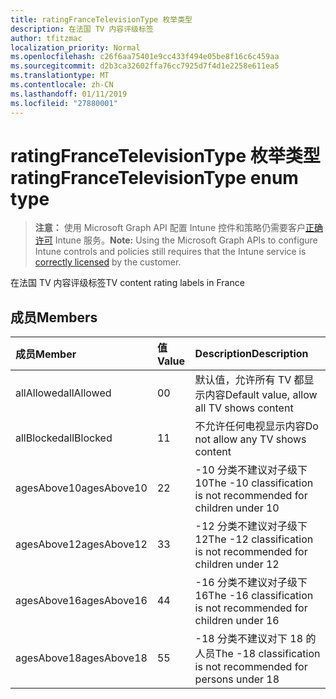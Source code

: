 ```yaml
---
title: ratingFranceTelevisionType 枚举类型
description: 在法国 TV 内容评级标签
author: tfitzmac
localization_priority: Normal
ms.openlocfilehash: c26f6aa75401e9cc433f494e05be8f16c6c459aa
ms.sourcegitcommit: d2b3ca32602ffa76cc7925d7f4d1e2258e611ea5
ms.translationtype: MT
ms.contentlocale: zh-CN
ms.lasthandoff: 01/11/2019
ms.locfileid: "27880001"
---
```

# <a name="ratingfrancetelevisiontype-enum-type"></a><span data-ttu-id="47da3-103">ratingFranceTelevisionType 枚举类型</span><span class="sxs-lookup"><span data-stu-id="47da3-103">ratingFranceTelevisionType enum type</span></span>

> <span data-ttu-id="47da3-104">**注意：** 使用 Microsoft Graph API 配置 Intune 控件和策略仍需要客户[正确许可](https://go.microsoft.com/fwlink/?linkid=839381) Intune 服务。</span><span class="sxs-lookup"><span data-stu-id="47da3-104">**Note:** Using the Microsoft Graph APIs to configure Intune controls and policies still requires that the Intune service is [correctly licensed](https://go.microsoft.com/fwlink/?linkid=839381) by the customer.</span></span>

<span data-ttu-id="47da3-105">在法国 TV 内容评级标签</span><span class="sxs-lookup"><span data-stu-id="47da3-105">TV content rating labels in France</span></span>
## <a name="members"></a><span data-ttu-id="47da3-106">成员</span><span class="sxs-lookup"><span data-stu-id="47da3-106">Members</span></span>
|<span data-ttu-id="47da3-107">成员</span><span class="sxs-lookup"><span data-stu-id="47da3-107">Member</span></span>|<span data-ttu-id="47da3-108">值</span><span class="sxs-lookup"><span data-stu-id="47da3-108">Value</span></span>|<span data-ttu-id="47da3-109">Description</span><span class="sxs-lookup"><span data-stu-id="47da3-109">Description</span></span>|
|:---|:---|:---|
|<span data-ttu-id="47da3-110">allAllowed</span><span class="sxs-lookup"><span data-stu-id="47da3-110">allAllowed</span></span>|<span data-ttu-id="47da3-111">0</span><span class="sxs-lookup"><span data-stu-id="47da3-111">0</span></span>|<span data-ttu-id="47da3-112">默认值，允许所有 TV 都显示内容</span><span class="sxs-lookup"><span data-stu-id="47da3-112">Default value, allow all TV shows content</span></span>|
|<span data-ttu-id="47da3-113">allBlocked</span><span class="sxs-lookup"><span data-stu-id="47da3-113">allBlocked</span></span>|<span data-ttu-id="47da3-114">1</span><span class="sxs-lookup"><span data-stu-id="47da3-114">1</span></span>|<span data-ttu-id="47da3-115">不允许任何电视显示内容</span><span class="sxs-lookup"><span data-stu-id="47da3-115">Do not allow any TV shows content</span></span>|
|<span data-ttu-id="47da3-116">agesAbove10</span><span class="sxs-lookup"><span data-stu-id="47da3-116">agesAbove10</span></span>|<span data-ttu-id="47da3-117">2</span><span class="sxs-lookup"><span data-stu-id="47da3-117">2</span></span>|<span data-ttu-id="47da3-118">-10 分类不建议对子级下 10</span><span class="sxs-lookup"><span data-stu-id="47da3-118">The -10 classification is not recommended for children under 10</span></span>|
|<span data-ttu-id="47da3-119">agesAbove12</span><span class="sxs-lookup"><span data-stu-id="47da3-119">agesAbove12</span></span>|<span data-ttu-id="47da3-120">3</span><span class="sxs-lookup"><span data-stu-id="47da3-120">3</span></span>|<span data-ttu-id="47da3-121">-12 分类不建议对子级下 12</span><span class="sxs-lookup"><span data-stu-id="47da3-121">The -12 classification is not recommended for children under 12</span></span>|
|<span data-ttu-id="47da3-122">agesAbove16</span><span class="sxs-lookup"><span data-stu-id="47da3-122">agesAbove16</span></span>|<span data-ttu-id="47da3-123">4</span><span class="sxs-lookup"><span data-stu-id="47da3-123">4</span></span>|<span data-ttu-id="47da3-124">-16 分类不建议对子级下 16</span><span class="sxs-lookup"><span data-stu-id="47da3-124">The -16 classification is not recommended for children under 16</span></span>|
|<span data-ttu-id="47da3-125">agesAbove18</span><span class="sxs-lookup"><span data-stu-id="47da3-125">agesAbove18</span></span>|<span data-ttu-id="47da3-126">5</span><span class="sxs-lookup"><span data-stu-id="47da3-126">5</span></span>|<span data-ttu-id="47da3-127">-18 分类不建议对下 18 的人员</span><span class="sxs-lookup"><span data-stu-id="47da3-127">The -18 classification is not recommended for persons under 18</span></span>|



